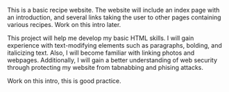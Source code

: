 This is a basic recipe website. The website will include an index page with an introduction, and several links taking the user to other pages containing various recipes. Work on this intro later.

This project will help me develop my basic HTML skills. I will gain experience with text-modifying elements such as paragraphs, bolding, and italicizing text. Also, I will become familiar with linking photos and webpages. Additionally, I will gain a better understanding of web security through protecting my website from tabnabbing and phising attacks.

Work on this intro, this is good practice.
